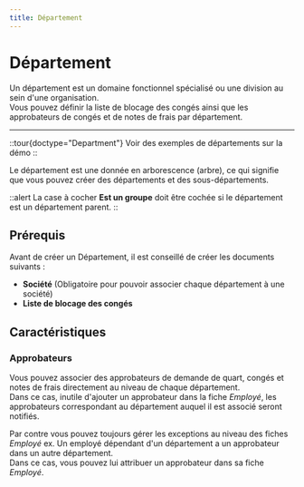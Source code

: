 ```yaml
---
title: Département
---
```


# Département

Un département est un domaine fonctionnel spécialisé ou une division au sein d'une organisation.  
Vous pouvez définir la liste de blocage des congés ainsi que les approbateurs de congés et de notes de frais par département.

---

::tour{doctype="Department"}
Voir des exemples de départements sur la démo
::


Le département est une donnée en arborescence (arbre), ce qui signifie que vous pouvez créer des départements et des sous-départements.

::alert
La case à cocher **Est un groupe** doit être cochée si le département est un département parent.
::

## Prérequis

Avant de créer un Département, il est conseillé de créer les documents suivants :

- **Société** (Obligatoire pour pouvoir associer chaque département à une société)
- **Liste de blocage des congés**


## Caractéristiques

### Approbateurs


Vous pouvez associer des approbateurs de demande de quart, congés et notes de frais directement au niveau de chaque département.  
Dans ce cas, inutile d'ajouter un approbateur dans la fiche _Employé_, les approbateurs correspondant au département auquel il est associé seront notifiés.  

Par contre vous pouvez toujours gérer les exceptions au niveau des fiches _Employé_ 
ex. Un employé dépendant d'un département a un approbateur dans un autre département.  
Dans ce cas, vous pouvez lui attribuer un approbateur dans sa fiche _Employé_.
